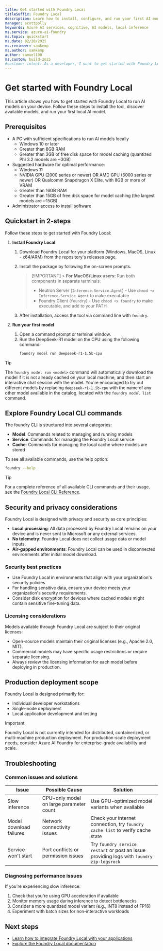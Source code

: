 ```yaml
---
title: Get started with Foundry Local
titleSuffix: Foundry Local
description: Learn how to install, configure, and run your first AI model with Foundry Local
manager: scottpolly
keywords: Azure AI services, cognitive, AI models, local inference
ms.service: azure-ai-foundry
ms.topic: quickstart
ms.date: 02/20/2025
ms.reviewer: samkemp
ms.author: samkemp
author: samuel100
ms.custom: build-2025
#customer intent: As a developer, I want to get started with Foundry Local so that I can run AI models locally.
---
```


# Get started with Foundry Local

This article shows you how to get started with Foundry Local to run AI models on your device. Follow these steps to install the tool, discover available models, and run your first local AI model.

## Prerequisites

- A PC with sufficient specifications to run AI models locally
  - Windows 10 or later
  - Greater than 8GB RAM
  - Greater than 3GB of free disk space for model caching (quantized Phi 3.2 models are ~3GB)
- Suggested hardware for optimal performance:
  - Windows 11
  - NVIDIA GPU (2000 series or newer) OR AMD GPU (6000 series or newer) OR Qualcomm Snapdragon X Elite, with 8GB or more of VRAM
  - Greater than 16GB RAM
  - Greater than 15GB of free disk space for model caching (the largest models are ~15GB)
- Administrator access to install software

## Quickstart in 2-steps

Follow these steps to get started with Foundry Local:

1. **Install Foundry Local**

   1. Download Foundry Local for your platform (Windows, MacOS, Linux - x64/ARM) from the repository's releases page.
   2. Install the package by following the on-screen prompts.

      > [!IMPORTANT] > **For MacOS/Linux users:** Run both components in separate terminals:
      >
      > - Neutron Server (`Inference.Service.Agent`) - Use `chmod +x Inference.Service.Agent` to make executable
      > - Foundry Client (`foundry`) - Use `chmod +x foundry` to make executable, and add to your PATH

   3. After installation, access the tool via command line with `foundry`.

2. **Run your first model**
   1. Open a command prompt or terminal window.
   2. Run the DeepSeek-R1 model on the CPU using the following command:
      ```bash
      foundry model run deepseek-r1-1.5b-cpu
      ```

> [!TIP]
> The `foundry model run <model>` command will automatically download the model if it is not already cached on your local machine, and then start an interactive chat session with the model. You're encouraged to try out different models by replacing `deepseek-r1-1.5b-cpu` with the name of any other model available in the catalog, located with the `foundry model list` command.

## Explore Foundry Local CLI commands

The foundry CLI is structured into several categories:

- **Model**: Commands related to managing and running models
- **Service**: Commands for managing the Foundry Local service
- **Cache**: Commands for managing the local cache where models are stored

To see all available commands, use the help option:

```bash
foundry --help
```

> [!TIP]
> For a complete reference of all available CLI commands and their usage, see the [Foundry Local CLI Reference](reference/reference-cli.md).

## Security and privacy considerations

Foundry Local is designed with privacy and security as core principles:

- **Local processing**: All data processed by Foundry Local remains on your device and is never sent to Microsoft or any external services.
- **No telemetry**: Foundry Local does not collect usage data or model inputs.
- **Air-gapped environments**: Foundry Local can be used in disconnected environments after initial model download.

### Security best practices

- Use Foundry Local in environments that align with your organization's security policies.
- For handling sensitive data, ensure your device meets your organization's security requirements.
- Consider disk encryption for devices where cached models might contain sensitive fine-tuning data.

### Licensing considerations

Models available through Foundry Local are subject to their original licenses:

- Open-source models maintain their original licenses (e.g., Apache 2.0, MIT).
- Commercial models may have specific usage restrictions or require separate licensing.
- Always review the licensing information for each model before deploying in production.

## Production deployment scope

Foundry Local is designed primarily for:

- Individual developer workstations
- Single-node deployment
- Local application development and testing

> [!IMPORTANT]
> Foundry Local is not currently intended for distributed, containerized, or multi-machine production deployment. For production-scale deployment needs, consider Azure AI Foundry for enterprise-grade availability and scale.

## Troubleshooting

### Common issues and solutions

| Issue                   | Possible Cause                          | Solution                                                                                  |
| ----------------------- | --------------------------------------- | ----------------------------------------------------------------------------------------- |
| Slow inference          | CPU-only model on large parameter count | Use GPU-optimized model variants when available                                           |
| Model download failures | Network connectivity issues             | Check your internet connection, try `foundry cache list` to verify cache state            |
| Service won't start     | Port conflicts or permission issues     | Try `foundry service restart` or post an issue providing logs with `foundry zip-logsrock` |

### Diagnosing performance issues

If you're experiencing slow inference:

1. Check that you're using GPU acceleration if available
2. Monitor memory usage during inference to detect bottlenecks
3. Consider a more quantized model variant (e.g., INT8 instead of FP16)
4. Experiment with batch sizes for non-interactive workloads

## Next steps

- [Learn how to integrate Foundry Local with your applications](how-to/integrate-with-inference-sdks.md)
- [Explore the Foundry Local documentation](index.yml)
